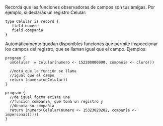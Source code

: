 Recordá que las funciones observadoras de campos son tus amigas. Por ejemplo, si declarás un registro Celular: 

```gobstones
type Celular is record {
   field numero
   field compania
}
```

Automáticamente quedan disponibles funciones que permite inspeccionar los campos del registro, que se llaman igual que el campo. Ejemplos:  

```gobstones
program {
  unCelular := Celular(numero <- 152200000000, compania <- cloro())
  
  //notá que la función se llama 
  //igual que el campo
  return (numero(unCelular))
}
```


```gobstones
program {
  //de igual forma existe una 
  //función compania, que toma un registro y 
  //denota su compañía
  return (numero(Celular(numero <- 15323020202, compania <- impersonal())))
}
  
```

